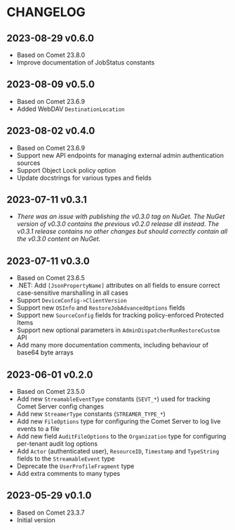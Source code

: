 # CHANGELOG

## 2023-08-29 v0.6.0

- Based on Comet 23.8.0
- Improve documentation of JobStatus constants

## 2023-08-09 v0.5.0

- Based on Comet 23.6.9
- Added WebDAV `DestinationLocation`

## 2023-08-02 v0.4.0

- Based on Comet 23.6.9
- Support new API endpoints for managing external admin authentication sources
- Support Object Lock policy option
- Update docstrings for various types and fields

## 2023-07-11 v0.3.1

- *There was an issue with publishing the v0.3.0 tag on NuGet. The NuGet version of v0.3.0 contains the previous v0.2.0 release dll instead. The v0.3.1 release contains no other changes but should correctly contain all the v0.3.0 content on NuGet.*

## 2023-07-11 v0.3.0

- Based on Comet 23.6.5
- .NET: Add `[JsonPropertyName]` attributes on all fields to ensure correct case-sensitive marshalling in all cases
- Support `DeviceConfig->ClientVersion`
- Support new `OSInfo` and `RestoreJobAdvancedOptions` fields
- Support new `SourceConfig` fields for tracking policy-enforced Protected Items
- Support new optional parameters in `AdminDispatcherRunRestoreCustom` API
- Add many more documentation comments, including behaviour of base64 byte arrays

## 2023-06-01 v0.2.0

- Based on Comet 23.5.0
- Add new `StreamableEventType` constants (`SEVT_*`) used for tracking Comet Server config changes
- Add new `StreamerType` constants (`STREAMER_TYPE_*`)
- Add new `FileOptions` type for configuring the Comet Server to log live events to a file
- Add new field `AuditFileOptions` to the `Organization` type for configuring per-tenant audit log options
- Add `Actor` (authenticated user), `ResourceID`, `Timestamp` and `TypeString` fields to the `StreamableEvent` type
- Deprecate the `UserProfileFragment` type
- Add extra comments to many types

## 2023-05-29 v0.1.0

- Based on Comet 23.3.7
- Initial version

